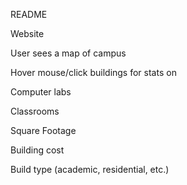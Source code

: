 README

Website

User sees a map of campus

Hover mouse/click buildings for stats on

Computer labs 

Classrooms

Square Footage

Building cost

Build type (academic, residential, etc.)
